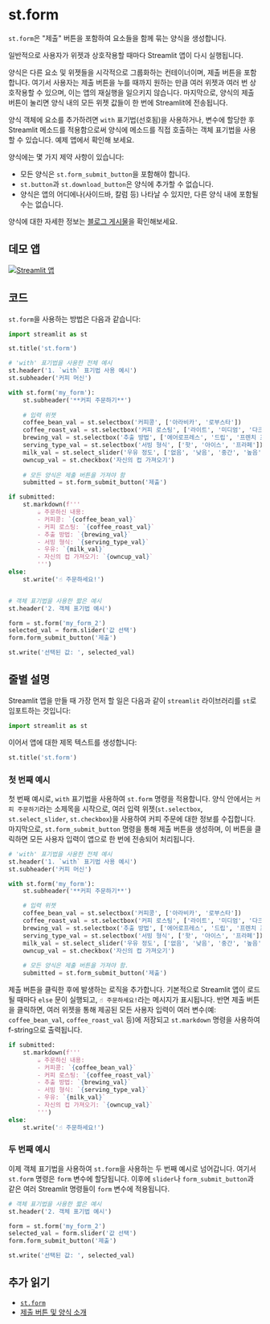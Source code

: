 # st.form

`st.form`은 "제출" 버튼을 포함하여 요소들을 함께 묶는 양식을 생성합니다.

일반적으로 사용자가 위젯과 상호작용할 때마다 Streamlit 앱이 다시 실행됩니다.

양식은 다른 요소 및 위젯들을 시각적으로 그룹화하는 컨테이너이며, 제출 버튼을 포함합니다. 여기서 사용자는 제출 버튼을 누를 때까지 원하는 만큼 여러 위젯과 여러 번 상호작용할 수 있으며, 이는 앱의 재실행을 일으키지 않습니다. 마지막으로, 양식의 제출 버튼이 눌리면 양식 내의 모든 위젯 값들이 한 번에 Streamlit에 전송됩니다.

양식 객체에 요소를 추가하려면 `with` 표기법(선호됨)을 사용하거나, 변수에 할당한 후 Streamlit 메소드를 적용함으로써 양식에 메소드를 직접 호출하는 객체 표기법을 사용할 수 있습니다. 예제 앱에서 확인해 보세요.

양식에는 몇 가지 제약 사항이 있습니다:
- 모든 양식은 `st.form_submit_button`을 포함해야 합니다.
- `st.button`과 `st.download_button`은 양식에 추가할 수 없습니다.
- 양식은 앱의 어디에나(사이드바, 칼럼 등) 나타날 수 있지만, 다른 양식 내에 포함될 수는 없습니다.

양식에 대한 자세한 정보는 [블로그 게시물](https://blog.streamlit.io/introducing-submit-button-and-forms/)을 확인해보세요.

## 데모 앱

[![Streamlit 앱](https://static.streamlit.io/badges/streamlit_badge_black_white.svg)](https://share.streamlit.io/dataprofessor/st.form/)

## 코드
`st.form`을 사용하는 방법은 다음과 같습니다:
```python
import streamlit as st

st.title('st.form')

# 'with' 표기법을 사용한 전체 예시
st.header('1. `with` 표기법 사용 예시')
st.subheader('커피 머신')

with st.form('my_form'):
    st.subheader('**커피 주문하기**')
    
    # 입력 위젯
    coffee_bean_val = st.selectbox('커피콩', ['아라비카', '로부스타'])
    coffee_roast_val = st.selectbox('커피 로스팅', ['라이트', '미디엄', '다크'])
    brewing_val = st.selectbox('추출 방법', ['에어로프레스', '드립', '프렌치 프레스', '모카 포트', '사이폰'])
    serving_type_val = st.selectbox('서빙 형식', ['핫', '아이스', '프라페'])
    milk_val = st.select_slider('우유 정도', ['없음', '낮음', '중간', '높음'])
    owncup_val = st.checkbox('자신의 컵 가져오기')
    
    # 모든 양식은 제출 버튼을 가져야 함
    submitted = st.form_submit_button('제출')

if submitted:
    st.markdown(f'''
        ☕ 주문하신 내용:
        - 커피콩: `{coffee_bean_val}`
        - 커피 로스팅: `{coffee_roast_val}`
        - 추출 방법: `{brewing_val}`
        - 서빙 형식: `{serving_type_val}`
        - 우유: `{milk_val}`
        - 자신의 컵 가져오기: `{owncup_val}`
        ''')
else:
    st.write('☝️ 주문하세요!')


# 객체 표기법을 사용한 짧은 예시
st.header('2. 객체 표기법 예시')

form = st.form('my_form_2')
selected_val = form.slider('값 선택')
form.form_submit_button('제출')

st.write('선택된 값: ', selected_val)
```

## 줄별 설명
Streamlit 앱을 만들 때 가장 먼저 할 일은 다음과 같이 `streamlit` 라이브러리를 `st`로 임포트하는 것입니다:
```python
import streamlit as st
```

이어서 앱에 대한 제목 텍스트를 생성합니다:
```python
st.title('st.form')
```

### 첫 번째 예시
첫 번째 예시로, `with` 표기법을 사용하여 `st.form` 명령을 적용합니다. 양식 안에서는 `커피 주문하기`라는 소제목을 시작으로, 여러 입력 위젯(`st.selectbox`, `st.select_slider`, `st.checkbox`)을 사용하여 커피 주문에 대한 정보를 수집합니다. 마지막으로, `st.form_submit_button` 명령을 통해 제출 버튼을 생성하며, 이 버튼을 클릭하면 모든 사용자 입력이 앱으로 한 번에 전송되어 처리됩니다.
```python
# 'with' 표기법을 사용한 전체 예시
st.header('1. `with` 표기법 사용 예시')
st.subheader('커피 머신')

with st.form('my_form'):
    st.subheader('**커피 주문하기**')

    # 입력 위젯
    coffee_bean_val = st.selectbox('커피콩', ['아라비카', '로부스타'])
    coffee_roast_val = st.selectbox('커피 로스팅', ['라이트', '미디엄', '다크'])
    brewing_val = st.selectbox('추출 방법', ['에어로프레스', '드립', '프렌치 프레스', '모카 포트', '사이폰'])
    serving_type_val = st.selectbox('서빙 형식', ['핫', '아이스', '프라페'])
    milk_val = st.select_slider('우유 정도', ['없음', '낮음', '중간', '높음'])
    owncup_val = st.checkbox('자신의 컵 가져오기')
    
    # 모든 양식은 제출 버튼을 가져야 함.
    submitted = st.form_submit_button('제출')
```

제출 버튼을 클릭한 후에 발생하는 로직을 추가합니다. 기본적으로 Streamlit 앱이 로드될 때마다 `else` 문이 실행되고, `☝️ 주문하세요!`라는 메시지가 표시됩니다. 반면 제출 버튼을 클릭하면, 여러 위젯을 통해 제공된 모든 사용자 입력이 여러 변수(예: `coffee_bean_val`, `coffee_roast_val` 등)에 저장되고 `st.markdown` 명령을 사용하여 f-string으로 출력됩니다.
```python
if submitted:
    st.markdown(f'''
        ☕ 주문하신 내용:
        - 커피콩: `{coffee_bean_val}`
        - 커피 로스팅: `{coffee_roast_val}`
        - 추출 방법: `{brewing_val}`
        - 서빙 형식: `{serving_type_val}`
        - 우유: `{milk_val}`
        - 자신의 컵 가져오기: `{owncup_val}`
        ''')
else:
    st.write('☝️ 주문하세요!')
```


### 두 번째 예시
이제 객체 표기법을 사용하여 `st.form`을 사용하는 두 번째 예시로 넘어갑니다. 여기서 `st.form` 명령은 `form` 변수에 할당됩니다. 이후에 `slider`나 `form_submit_button`과 같은 여러 Streamlit 명령들이 `form` 변수에 적용됩니다.
```python
# 객체 표기법을 사용한 짧은 예시
st.header('2. 객체 표기법 예시')

form = st.form('my_form_2')
selected_val = form.slider('값 선택')
form.form_submit_button('제출')

st.write('선택된 값: ', selected_val)
```

## 추가 읽기
- [`st.form`](https://docs.streamlit.io/library/api-reference/control-flow/st.form)
- [제출 버튼 및 양식 소개](https://blog.streamlit.io/introducing-submit-button-and-forms/)
